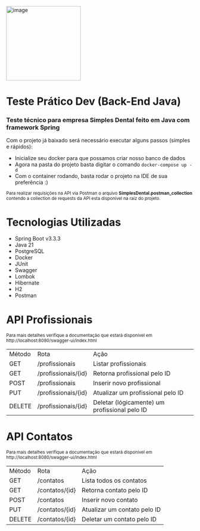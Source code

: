 <img alt="image" src="https://www.simplesdental.com/wp-content/uploads/2018/02/simplesdental-logo.png" width="200"/>

# Teste Prático Dev (Back-End Java)
### Teste técnico para empresa Simples Dental feito em Java com framework Spring

Com o projeto já baixado será necessário executar alguns passos (simples e rápidos):
- Inicialize seu docker para que possamos criar nosso banco de dados
- Agora na pasta do projeto basta digitar o comando <code>docker-compose up -d</code>
- Com o container rodando, basta rodar o projeto na IDE de sua preferência :)

<sub>Para realizar requisições na API via Postman o arquivo <b>SimplesDental.postman_collection</b> contendo a collection de requests da API esta disponível na raiz do projeto.</sub>

# Tecnologias Utilizadas
- Spring Boot v3.3.3
- Java 21
- PostgreSQL
- Docker
- JUnit
- Swagger
- Lombok
- Hibernate
- H2
- Postman

# API Profissionais
<sub>Para mais detalhes verifique a documentação que estará disponível em http://localhost:8080/swagger-ui/index.html</sub>
<table>
    <tr>
        <td>Método</td>
        <td>Rota</td>
        <td>Ação</td>
    </tr>
    <tr>
        <td>GET</td>
        <td>/profissionais</td>
        <td>Listar profissionais</td>
    </tr>
    <tr>
        <td>GET</td>
        <td>/profissionais/{id}</td>
        <td>Retorna profissional pelo ID</td>
    </tr>
    <tr>
        <td>POST</td>
        <td>/profissionais</td>
        <td>Inserir novo profissional</td>
    </tr>
    <tr>
        <td>PUT</td>
        <td>/profissionais/{id}</td>
        <td>Atualizar um profissional pelo ID</td>
    </tr>
    <tr>
        <td>DELETE</td>
        <td>/profissionais/{id}</td>
        <td>Deletar (lógicamente) um profissional pelo ID</td>
    </tr>
</table>

# API Contatos
<sub>Para mais detalhes verifique a documentação que estará disponível em http://localhost:8080/swagger-ui/index.html</sub>
<table>
    <tr>
        <td>Método</td>
        <td>Rota</td>
        <td>Ação</td>
    </tr>
    <tr>
        <td>GET</td>
        <td>/contatos</td>
        <td>Lista todos os contatos</td>
    </tr>
    <tr>
        <td>GET</td>
        <td>/contatos/{id}</td>
        <td>Retorna contato pelo ID</td>
    </tr>
    <tr>
        <td>POST</td>
        <td>/contatos</td>
        <td>Inserir novo contato</td>
    </tr>
    <tr>
        <td>PUT</td>
        <td>/contatos/{id}</td>
        <td>Atualizar um contato pelo ID</td>
    </tr>
    <tr>
        <td>DELETE</td>
        <td>/contatos/{id}</td>
        <td>Deletar um contato pelo ID</td>
    </tr>
</table>